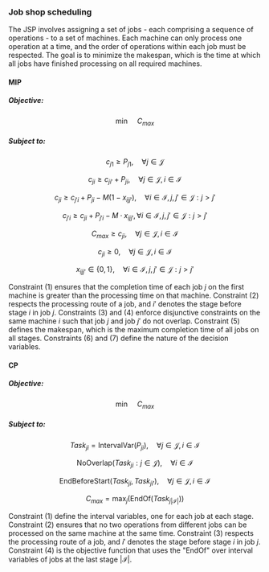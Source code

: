 ### Job shop scheduling

The JSP involves assigning a set of jobs - each comprising a sequence of operations - to a set of machines. Each machine can only process one operation at a time, and the order of operations within each job must be respected. The goal is to minimize the makespan, which is the time at which all jobs have finished processing on all required machines.

#### MIP

##### Objective:

$$
\min \quad C_{max} \tag{MIP-JSP}
$$

##### Subject to:

$$
c_{j1} \geq P_{j1}, \quad \forall j \in \mathcal{J} \tag{1}
$$

$$
c_{ji} \geq c_{ji'} + P_{ji}, \quad \forall j \in \mathcal{J}, i \in \mathcal{I} \tag{2}
$$

$$
c_{ji} \geq c_{j'i} + P_{ji} - M (1 - x_{ijj'}), \quad \forall i \in \mathcal{I}, j, j' \in \mathcal{J}: j > j' \tag{3}
$$

$$
c_{j'i} \geq c_{ji} + P_{j'i} - M \cdot x_{ijj'}, \forall i \in \mathcal{I}, j, j' \in \mathcal{J}: j > j' \tag{4}
$$

$$
C_{max} \geq c_{ji}, \quad \forall j \in \mathcal{J}, i \in \mathcal{I} \tag{5}
$$

$$
c_{ji} \geq 0, \quad \forall j \in \mathcal{J}, i \in \mathcal{I} \tag{6}
$$

$$
x_{ijj'} \in \{0, 1\}, \quad \forall i \in \mathcal{I}, j, j' \in \mathcal{J}: j > j' \tag{7}
$$

Constraint (1) ensures that the completion time of each job $j$ on the first machine is greater than the processing time on that machine. Constraint (2) respects the processing route of a job, and $i'$ denotes the stage before stage $i$ in job $j$. Constraints (3) and (4) enforce disjunctive constraints on the same machine $i$ such that job $j$ and job $j'$ do not overlap. Constraint (5) defines the makespan, which is the maximum completion time of all jobs on all stages. Constraints (6) and (7) define the nature of the decision variables.

#### CP

##### Objective:

$$
\min \quad C_{max} \tag{CP-JSP}
$$

##### Subject to:

$$
Task_{ji} = \text{IntervalVar}(P_{ji}), \quad \forall j \in \mathcal{J}, i \in \mathcal{I} \tag{1}
$$

$$
\text{NoOverlap}(Task_{ji}: j \in \mathcal{J}), \quad \forall i \in \mathcal{I} \tag{2}
$$

$$
\text{EndBeforeStart}(Task_{ji}, Task_{ji'}), \quad \forall j \in \mathcal{J}, i \in \mathcal{I} \tag{3}
$$

$$
C_{max} = \max_{j}(\text{EndOf}(Task_{j|\mathcal{I}|})) \tag{4}
$$

Constraint (1) define the interval variables, one for each job at each stage. Constraint (2) ensures that no two operations from different jobs can be processed on the same machine at the same time. Constraint (3) respects the processing route of a job, and $i'$ denotes the stage before stage $i$ in job $j$. Constraint (4) is the objective function that uses the "EndOf" over interval variables of jobs at the last stage $|\mathcal{I}|$. 
